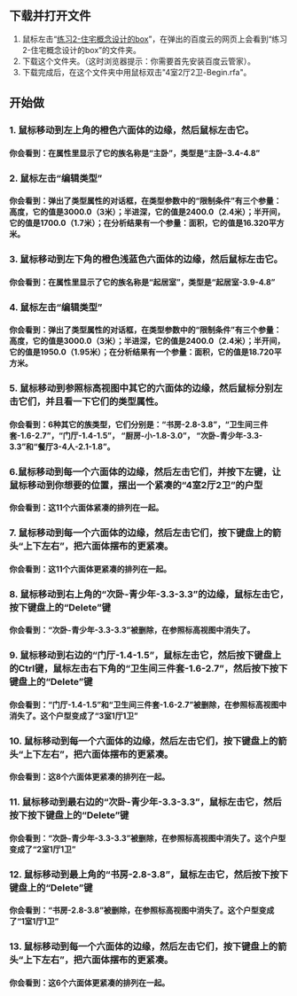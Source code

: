## 下载并打开文件

1. 鼠标左击“[练习2-住宅概念设计的box](http://pan.baidu.com/s/1pKchJpp)”，在弹出的百度云的网页上会看到“练习2-住宅概念设计的box”的文件夹。
2. 下载这个文件夹。（这时浏览器提示：你需要首先安装百度云管家）。
3. 下载完成后，在这个文件夹中用鼠标双击"4室2厅2卫-Begin.rfa"。

## 开始做

### 1. 鼠标移动到左上角的橙色六面体的边缘，然后鼠标左击它。
#### 你会看到：在属性里显示了它的族名称是“主卧”，类型是“主卧-3.4-4.8”

### 2. 鼠标左击“编辑类型”
#### 你会看到：弹出了类型属性的对话框，在类型参数中的“限制条件”有三个参量：高度，它的值是3000.0（3米）；半进深，它的值是2400.0（2.4米）；半开间，它的值是1700.0（1.7米）；在分析结果有一个参量：面积，它的值是16.320平方米。

### 3. 鼠标移动到左下角的橙色浅蓝色六面体的边缘，然后鼠标左击它。
#### 你会看到：在属性里显示了它的族名称是“起居室”，类型是“起居室-3.9-4.8”

### 4. 鼠标左击“编辑类型”
#### 你会看到：弹出了类型属性的对话框，在类型参数中的“限制条件”有三个参量：高度，它的值是3000.0（3米）；半进深，它的值是2400.0（2.4米）；半开间，它的值是1950.0（1.95米）；在分析结果有一个参量：面积，它的值是18.720平方米。

### 5. 鼠标移动到参照标高视图中其它的六面体的边缘，然后鼠标分别左击它们，并且看一下它们的类型属性。
#### 你会看到：6种其它的族类型，它们分别是：“书房-2.8-3.8”，“卫生间三件套-1.6-2.7”，“门厅-1.4-1.5”， “厨房-小-1.8-3.0”， “次卧-青少年-3.3-3.3”和“餐厅3-4人-2.1-1.8”。

### 6.鼠标移动到每一个六面体的边缘，然后左击它们，并按下左键，让鼠标移动到你想要的位置，摆出一个紧凑的“4室2厅2卫”的户型
#### 你会看到：这11个六面体紧凑的排列在一起。

### 7. 鼠标移动到每一个六面体的边缘，然后左击它们，按下键盘上的箭头“上下左右”，把六面体摆布的更紧凑。
#### 你会看到：这11个六面体更紧凑的排列在一起。

### 8. 鼠标移动到右上角的“次卧-青少年-3.3-3.3”的边缘，鼠标左击它，按下键盘上的“Delete”键
#### 你会看到：“次卧-青少年-3.3-3.3”被删除，在参照标高视图中消失了。

### 9. 鼠标移动到右边的“门厅-1.4-1.5”，鼠标左击它，然后按下键盘上的Ctrl键，鼠标左击右下角的“卫生间三件套-1.6-2.7”，然后按下按下键盘上的“Delete”键
#### 你会看到：“门厅-1.4-1.5”和“卫生间三件套-1.6-2.7”被删除，在参照标高视图中消失了。这个户型变成了“3室1厅1卫”

### 10. 鼠标移动到每一个六面体的边缘，然后左击它们，按下键盘上的箭头“上下左右”，把六面体摆布的更紧凑。
#### 你会看到：这8个六面体更紧凑的排列在一起。

### 11. 鼠标移动到最右边的“次卧-青少年-3.3-3.3”，鼠标左击它，然后按下按下键盘上的“Delete”键
#### 你会看到：“次卧-青少年-3.3-3.3”被删除，在参照标高视图中消失了。这个户型变成了“2室1厅1卫”

### 12. 鼠标移动到最上角的“书房-2.8-3.8”，鼠标左击它，然后按下按下键盘上的“Delete”键
#### 你会看到：“书房-2.8-3.8”被删除，在参照标高视图中消失了。这个户型变成了“1室1厅1卫”

### 13. 鼠标移动到每一个六面体的边缘，然后左击它们，按下键盘上的箭头“上下左右”，把六面体摆布的更紧凑。
#### 你会看到：这6个六面体更紧凑的排列在一起。

